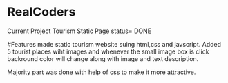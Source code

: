 # RealCoders
Current Project Tourism Static Page 
status= DONE

#Features
made static tourism website suing html,css and javscript.
Added 5 tourist places wiht images and whenever the small image box
is click backround color will change along with image and text description.

Majority part was done with help of css to make it more attractive.
